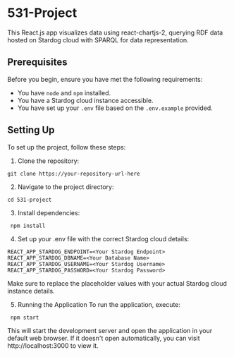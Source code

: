 # 531-Project

This React.js app visualizes data using react-chartjs-2, querying RDF data hosted on Stardog cloud with SPARQL for data representation.

## Prerequisites

Before you begin, ensure you have met the following requirements:

- You have `node` and `npm` installed.
- You have a Stardog cloud instance accessible.
- You have set up your `.env` file based on the `.env.example` provided.

## Setting Up

To set up the project, follow these steps:

1. Clone the repository:
 ```shell
 git clone https://your-repository-url-here
  ```
2. Navigate to the project directory:
 ```shell
 cd 531-project
 ```
3. Install dependencies:
  ```shell
   npm install
   ```
4. Set up your .env file with the correct Stardog cloud details:
  ```shell
  REACT_APP_STARDOG_ENDPOINT=<Your Stardog Endpoint>
  REACT_APP_STARDOG_DBNAME=<Your Database Name>
  REACT_APP_STARDOG_USERNAME=<Your Stardog Username>
  REACT_APP_STARDOG_PASSWORD=<Your Stardog Password>
   ```
  Make sure to replace the placeholder values with your actual Stardog cloud instance details.

5. Running the Application
   To run the application, execute:
  ```shell
   npm start
   ```

This will start the development server and open the application in your default web browser. If it doesn't open automatically, you can visit http://localhost:3000 to view it.
